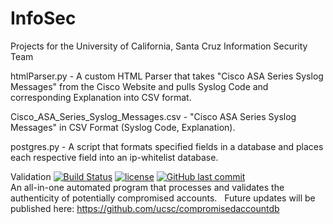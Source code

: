 # InfoSec
Projects for the University of California, Santa Cruz Information Security Team

htmlParser.py - A custom HTML Parser that takes "Cisco ASA Series Syslog Messages" from the Cisco Website and pulls Syslog Code and corresponding Explanation into CSV format.

Cisco_ASA_Series_Syslog_Messages.csv - "Cisco ASA Series Syslog Messages" in CSV Format (Syslog Code, Explanation).

postgres.py - A script that formats specified fields in a database and places each respective field into an ip-whitelist database.

Validation
[![Build Status](https://travis-ci.org/jkung2314/InfoSec.svg?branch=master)](https://travis-ci.org/jkung2314/InfoSec)
[![license](https://img.shields.io/github/license/mashape/apistatus.svg)]()
[![GitHub last commit](https://img.shields.io/github/last-commit/google/skia.svg)]()  
An all-in-one automated program that processes and validates the authenticity of potentially compromised accounts.
&nbsp;&nbsp;Future updates will be published here: https://github.com/ucsc/compromisedaccountdb

